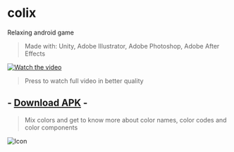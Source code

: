 # colix
Relaxing android game

>Made with: Unity, Adobe Illustrator, Adobe Photoshop, Adobe After Effects

[![Watch the video](https://github.com/necsii/colix/blob/ce68408b8cd7f785e9491be41c52eeea8413db2c/Additional%20Stuff/Colix.gif)](https://www.youtube.com/watch?v=GEXp_CNMh9A)
>Press to watch full video in better quality

## - [Download APK](https://github.com/necsii/colix/blob/c405e81984077241283c8500706ce5da9cf325c9/Additional%20Stuff/colix%20v0.19%20%5B+%5D(Added%20Colors).apk) -
>Mix colors and get to know more about color names, color codes and color components
>
![Icon](https://github.com/necsii/colix/blob/bd82d0b99da0cd14ee9215dc60e336354172ced3/Additional%20Stuff/App-Icon-Gef%C3%BCllt-Rund-v.2.png)
